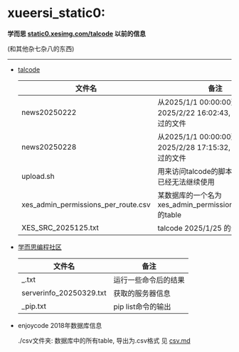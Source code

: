 # xueersi_static0:

**学而思 [static0.xesimg.com/talcode](https://static0.xesimg.com/talcode) 以前的信息**

(和其他杂七杂八的东西)

___

* [talcode](https://static0.xesimg.com/talcode/)

    | 文件名                                 | 备注                                                    |
    |-------------------------------------|-------------------------------------------------------|
    | news20250222                        | 从2025/1/1 00:00:00到 2025/2/22 16:02:43, talcode修改过的文件 |
    | news20250228                        | 从2025/1/1 00:00:00到 2025/2/28 17:15:32, talcode修改过的文件 |
    | upload.sh                           | 用来访问talcode的脚本, 现在aksk已经无法继续使用                        |
    | xes_admin_permissions_per_route.csv | 某数据库的一个名为xes_admin_permissions_per_route的table        |
    | XES_SRC_2025125.txt                 | talcode 2025/1/25 的全部内容         |

* [学而思编程社区](https://code.xueersi.com/)

  | 文件名                     | 备注            |
  |-------------------------|---------------|
  | _.txt                   | 运行一些命令后的结果    |
  | serverinfo_20250329.txt | 获取的服务器信息      |
  | _pip.txt                | pip list命令的输出 |

* enjoycode 2018年数据库信息

  ./csv文件夹: 数据库中的所有table, 导出为.csv格式
  见 [csv.md](csv.md)
